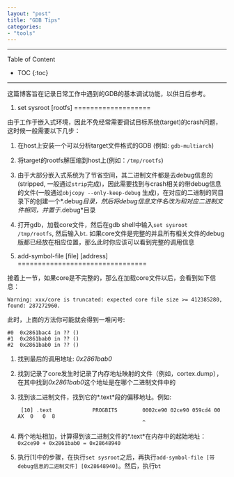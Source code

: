 ```yaml
---
layout: "post"
title: "GDB Tips"
categories:
- "tools"
---
```


<!--more-->

***
Table of Content

* TOC
{:toc}
***

这篇博客旨在记录日常工作中遇到的GDB的基本调试功能，以供日后参考。

1. set sysroot [rootfs]
===================

由于工作于嵌入式环境，因此不免经常需要调试目标系统(target)的crash问题，这时候一般需要以下几步：

1. 在host上安装一个可以分析target文件格式的GDB (例如: `gdb-multiarch`)
2. 将target的rootfs解压缩到host上(例如：`/tmp/rootfs`)
3. 由于大部分嵌入式系统为了节省空间，其二进制文件都是去debug信息的(stripped, 一般通过`strip`完成)，因此需要找到与crash相关的带debug信息的文件(一般通过`objcopy --only-keep-debug` 生成)，在对应的二进制的同目录下的创建一个*.debug*目录，然后将debug信息文件名改为和对应二进制文件相同，并置于*.debug*目录
4. 打开gdb，加载core文件，然后在gdb shell中输入`set sysroot /tmp/rootfs`, 然后输入`bt`. 如果core文件是完整的并且所有相关文件的debug版都已经放在相应位置，那么此时你应该可以看到完整的调用信息

2. add-symbol-file [file] [address]
================================

接着上一节，如果core是不完整的，那么在加载core文件以后，会看到如下信息：

    Warning: xxx/core is truncated: expected core file size >= 412385280, found: 287272960.

此时，上面的方法你可能就会得到一堆问号:

    #0  0x2861bac4 in ?? ()
    #1  0x2861bab0 in ?? ()
    #2  0x2861bab0 in ?? ()

1. 找到最后的调用地址: *0x2861bab0*
2. 找到记录了core发生时记录了内存地址映射的文件（例如，cortex.dump），在其中找到*0x2861bab0*这个地址是在哪个二进制文件中的
3. 找到该二进制文件，找到它的*.text*段的偏移地址。例如:

        [10] .text             PROGBITS        0002ce90 02ce90 059cd4 00  AX  0   0  8
                                               ^
4. 两个地址相加，计算得到该二进制文件的*.text*在内存中的起始地址：`0x2ce90 + 0x2861bab0 = 0x28648940`
5. 执行\[1\]中的步骤，在执行`set sysroot`之后，再执行`add-symbol-file [带debug信息的二进制文件] [0x28648940]`。然后，执行`bt`


